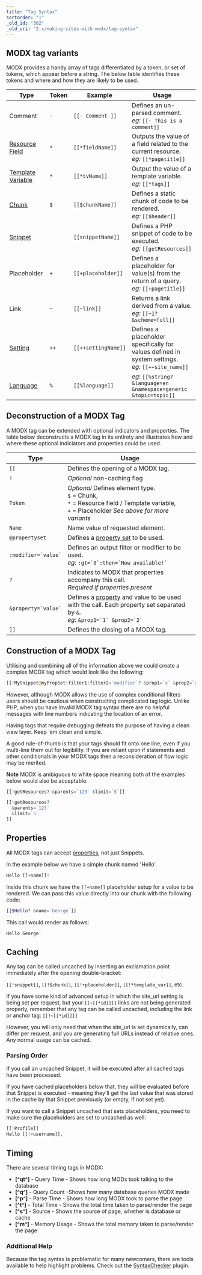 ```yaml
---
title: "Tag Syntax"
sortorder: "1"
_old_id: "302"
_old_uri: "2.x/making-sites-with-modx/tag-syntax"
---
```


## MODX tag variants

MODX provides a handy array of tags differentiated by a token, or set of tokens, which appear before a string. The below table identifies these tokens and where and how they are likely to be used.

| Type                                                            | Token | Example             | Usage                                                                                                |
|-----------------------------------------------------------------|-------|---------------------|------------------------------------------------------------------------------------------------------|
| Comment                                                         | `-`   | `[[- Comment ]]`    | Defines an un-parsed comment.<br>*eg:* `[[- This is a comment]]`                                     |
| [Resource Field](building-sites/tag-syntax/common)              | `*`   | `[[*fieldName]]`    | Outputs the value of a field related to the current resource.<br>*eg:* `[[*pagetitle]]`              |
| [Template Variable](building-sites/elements/template-variables) | `*`   | `[[*tvName]]`       | Output the value of a template variable.<br>*eg:* `[[*tags]]`                                        |
| [Chunk](building-sites/elements/chunks)                         | `$`   | `[[$chunkName]]`    | Defines a static chunk of code to be rendered.<br>*eg:* `[[$header]]`                                |
| [Snippet](building-sites/elements/snippets)                     |       | `[[snippetName]]`   | Defines a PHP snippet of code to be executed.<br>*eg:* `[[getResources]]`                            |
| Placeholder                                                     | `+`   | `[[+placeholder]]`  | Defines a placeholder for value(s) from the return of a query.<br>*eg:* `[[+pagetitle]]`             |
| Link                                                            | `~`   | `[[~link]]`         | Returns a link derived from a value.<br>*eg:* `[[~1? &scheme=full]]`                                 |
| [Setting](en/building-sites/settings)                           | `++`  | `[[++settingName]]` | Defines a placeholder specifically for values defined in system settings.<br>*eg:* `[[++site_name]]` |
| [Language](extending-modx/internationalization)                 | `%`   | `[[%language]]`     | *eg:* `[[%string? &language=en &namespace=generic &topic=topic]]`                                    |

## Deconstruction of a MODX Tag

A MODX tag can be extended with optional indicators and properties. The table below deconstructs a MODX tag in its entirety and illustrates how and where these optional indiciators and properties could be used.

| Type                      | Usage                                                                                                                                                                            |
| ------------------------- | -------------------------------------------------------------------------------------------------------------------------------------------------------------------------------- |
| `[[`                      | Defines the opening of a MODX tag.                                                                                                                                               |
| `!`                       | *Optional* non-caching flag                                                                                                                                                      |
| `Token`                   | *Optional* Defines element type.<br>`$` = Chunk,<br>`*` = Resource field / Template variable,<br>`+` = Placeholder *See above for more variants*                                 |
| `Name`                    | Name value of requested element.                                                                                                                                                 |
| `@propertyset`            | Defines a [property set](building-sites/properties-and-property-sets) to be used.                                                                                                |
| ``` :modifier=`value` ``` | Defines an output filter or modifier to be used.<br>*eg:*  ```:gt=`0`:then=`Now available!` ```                                                                                  |
| `?`                       | Indicates to MODX that properties accompany this call.<br>*Required if properties present*                                                                                       |
| ``` &property=`value` ``` | Defines a [property](building-sites/properties-and-property-sets) and value to be used with the call. Each property set separated by `&`.<br>*eg:* ``` &prop1=`1` &prop2=`2` ``` |
| `]]`                      | Defines the closing of a MODX tag.                                                                                                                                               |

## Construction of a MODX Tag

Utilising and combining all of the information above we could create a complex MODX tag which would look like the following:

```php
[[!MySnippet@myPropSet:filter1:filter2=`modifier`? &prop1=`x` &prop2=`y`]]
```

However, although MODX allows the use of complex conditional filters users should be cautious when constructing complicated tag logic. Unlike PHP, when you have invalid MODX tag syntax there are no helpful messages with line numbers indicating the location of an error.

Having tags that require debugging defeats the purpose of having a clean view layer. Keep 'em clean and simple.

A good rule-of-thumb is that your tags should fit onto one line, even if you multi-line them out for legibility. If you are reliant upon if statements and other conditionals in your MODX tags then a reconsideration of flow logic may be merited.

**Note** MODX is ambiguous to white space meaning both of the examples below would also be acceptable:

```php
[[!getResources? &parents=`123` &limit=`5`]]

[[!getResources?
  &parents=`123`
  &limit=`5`
]]
```

## Properties

All MODX tags can accept [properties](building-sites/properties-and-property-sets), not just Snippets.

In the example below we have a simple chunk named 'Hello'.

``` php
Hello [[+name]]!
```

Inside this chunk we have the `[[+name]]` placeholder setup for a value to be rendered. We can pass this value directly into our chunk with the following code:

``` php
[[$Hello? &name=`George`]]
```

This call would render as follows:

``` php
Hello George!
```

## Caching

Any tag can be called uncached by inserting an exclamation point immediately after the opening double-bracket:

`[[!snippet]]`, `[[!$chunk]]`, `[[!+placeholder]]`, `[[!*template_var]]`, etc.

If you have some kind of advanced setup in which the site_url setting is being set per request, but your `[[~[[*id]]]]` links are not being generated properly, remember that any tag can be called uncached, including the link or anchor tag: `[[!~[[*id]]]]`

However, you will only need that when the site\_url is set dynamically, can differ per request, and you are generating full URLs instead of relative ones. Any normal usage can be cached.

### Parsing Order

If you call an uncached Snippet, it will be executed after all cached tags have been processed.

If you have cached placeholders below that, they will be evaluated before that Snippet is executed - meaning they'll get the last value that was stored in the cache by that Snippet previously (or empty, if not set yet).

If you want to call a Snippet uncached that sets placeholders, you need to make sure the placeholders are set to uncached as well:

``` php
[[!Profile]]
Hello [[!+username]],
```

## Timing

There are several timing tags in MODX:

- **\[^qt^\]** - Query Time - Shows how long MODx took talking to the database
- **\[^q^\]** - Query Count -Shows how many database queries MODX made
- **\[^p^\]** - Parse Time - Shows how long MODX took to parse the page
- **\[^t^\]** - Total Time - Shows the total time taken to parse/render the page
- **\[^s^\]** - Source - Shows the source of page, whether is database or cache
- **\[^m^\]** - Memory Usage - Shows the total memory taken to parse/render the page

### Additional Help

Because the tag syntax is problematic for many newcomers, there are tools available to help highlight problems. Check out the [SyntaxChecker](http://modx.com/extras/package/syntaxchecker) plugin.
